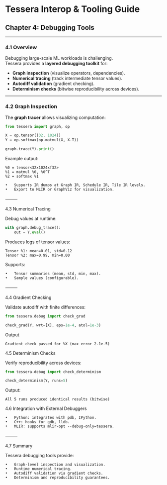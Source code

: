# Tessera Interop & Tooling Guide
## Chapter 4: Debugging Tools

---

### 4.1 Overview

Debugging large-scale ML workloads is challenging.  
Tessera provides a **layered debugging toolkit** for:

- **Graph inspection** (visualize operators, dependencies).  
- **Numerical tracing** (track intermediate tensor values).  
- **Autodiff validation** (gradient checking).  
- **Determinism checks** (bitwise reproducibility across devices).  

---

### 4.2 Graph Inspection

The **graph tracer** allows visualizing computation:

```python
from tessera import graph, op

X = op.tensor((32, 1024))
Y = op.softmax(op.matmul(X, X.T))

graph.trace(Y).print()
```
Example output:
```
%0 = tensor<32x1024xf32>
%1 = matmul %0, %0^T
%2 = softmax %1
```
	•	Supports IR dumps at Graph IR, Schedule IR, Tile IR levels.
	•	Export to MLIR or GraphViz for visualization.

⸻

4.3 Numerical Tracing

Debug values at runtime:
```python
with graph.debug_trace():
    out = Y.eval()
```
Produces logs of tensor values:
```
Tensor %1: mean=0.01, std=0.12
Tensor %2: max=0.99, min=0.00
```
Supports:

	•	Tensor summaries (mean, std, min, max).
	•	Sample values (configurable).

⸻

4.4 Gradient Checking

Validate autodiff with finite differences:
```python
from tessera.debug import check_grad

check_grad(Y, wrt=[X], eps=1e-4, atol=1e-3)
```
Output
```
Gradient check passed for %X (max error 2.1e-5)
```
4.5 Determinism Checks

Verify reproducibility across devices:
```python
from tessera.debug import check_determinism

check_determinism(Y, runs=5)
```
Output:
```
All 5 runs produced identical results (bitwise)
```

4.6 Integration with External Debuggers

	•	Python: integrates with pdb, IPython.
	•	C++: hooks for gdb, lldb.
	•	MLIR: supports mlir-opt --debug-only=tessera.

⸻

4.7 Summary

Tessera debugging tools provide:

	•	Graph-level inspection and visualization.
	•	Runtime numerical tracing.
	•	Autodiff validation via gradient checks.
	•	Determinism and reproducibility guarantees.